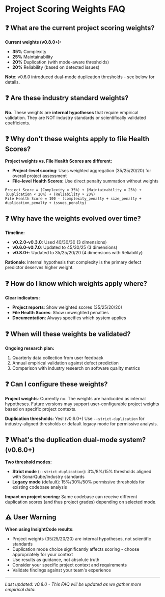 # Project Scoring Weights FAQ

## ❓ What are the current project scoring weights?

**Current weights (v0.8.0+):**
- **35%** Complexity 
- **25%** Maintainability
- **20%** Duplication (with mode-aware thresholds)
- **20%** Reliability (based on detected issues)

**Note**: v0.6.0 introduced dual-mode duplication thresholds - see below for details.

## ❓ Are these industry standard weights?

**No.** These weights are **internal hypotheses** that require empirical validation. They are NOT industry standards or scientifically validated coefficients.

## ❓ Why don't these weights apply to file Health Scores?

**Project weights vs. File Health Scores are different:**

- **Project-level scoring**: Uses weighted aggregation (35/25/20/20) for overall project assessment
- **File-level Health Scores**: Use direct penalty summation without weights

```
Project Score = (Complexity × 35%) + (Maintainability × 25%) + (Duplication × 20%) + (Reliability × 20%)
File Health Score = 100 - (complexity_penalty + size_penalty + duplication_penalty + issues_penalty)
```

## ❓ Why have the weights evolved over time?

**Timeline:**
- **v0.2.0-v0.3.0**: Used 40/30/30 (3 dimensions)
- **v0.6.0-v0.7.0**: Updated to 45/30/25 (3 dimensions)
- **v0.8.0+**: Updated to 35/25/20/20 (4 dimensions with Reliability)

**Rationale**: Internal hypothesis that complexity is the primary defect predictor deserves higher weight.

## ❓ How do I know which weights apply where?

**Clear indicators:**
- **Project reports**: Show weighted scores (35/25/20/20)
- **File Health Scores**: Show unweighted penalties
- **Documentation**: Always specifies which system applies

## ❓ When will these weights be validated?

**Ongoing research plan:**
1. Quarterly data collection from user feedback
2. Annual empirical validation against defect prediction
3. Comparison with industry research on software quality metrics

## ❓ Can I configure these weights?

**Project weights**: Currently no. The weights are hardcoded as internal hypotheses. Future versions may support user-configurable project weights based on specific project contexts.

**Duplication thresholds**: Yes! (v0.6.0+) Use `--strict-duplication` for industry-aligned thresholds or default legacy mode for permissive analysis.

## ❓ What's the duplication dual-mode system? (v0.6.0+)

**Two threshold modes:**
- **Strict mode** (`--strict-duplication`): 3%/8%/15% thresholds aligned with SonarQube/industry standards  
- **Legacy mode** (default): 15%/30%/50% permissive thresholds for existing codebase analysis

**Impact on project scoring:**
Same codebase can receive different duplication scores (and thus project grades) depending on selected mode.

## ⚠️ User Warning

**When using InsightCode results:**
- Project weights (35/25/20/20) are internal hypotheses, not scientific standards
- Duplication mode choice significantly affects scoring - choose appropriately for your context
- Use results as guidance, not absolute truth
- Consider your specific project context and requirements
- Validate findings against your team's experience

---

*Last updated: v0.8.0 - This FAQ will be updated as we gather more empirical data.*
